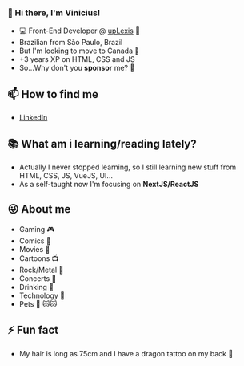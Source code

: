 ### 👋 Hi there, I'm Vinicius!

* 💻 Front-End Developer @ [upLexis](https://uplexis.com.br) 🦊
* Brazilian from São Paulo, Brazil
* But I'm looking to move to Canada :maple_leaf:
* +3 years XP on HTML, CSS and JS
* So...Why don't you **sponsor** me? :grimacing:

## 📫 How to find me
* [LinkedIn](https://www.linkedin.com/in/viniciuscosta89/)

## :books: What am i learning/reading lately?
* Actually I never stopped learning, so I still learning new stuff from HTML, CSS, JS, VueJS, UI...
* As a self-taught now I'm focusing on **NextJS/ReactJS**

## :stuck_out_tongue_winking_eye: About me
* Gaming :video_game:
* Comics :book:
* Movies :movie_camera:
* Cartoons :tv:
* Rock/Metal :guitar:
* Concerts :dancer:
* Drinking :tropical_drink:
* Technology :iphone:
* Pets :wolf: :cat::cat:

## ⚡ Fun fact

* My hair is long as 75cm and I have a dragon tattoo on my back :dragon:



<!--
**viniciuscosta89/viniciuscosta89** is a ✨ _special_ ✨ repository because its `README.md` (this file) appears on your GitHub profile.

Here are some ideas to get you started:

- 🔭 I’m currently working on ...
- 🌱 I’m currently learning ...
- 👯 I’m looking to collaborate on ...
- 🤔 I’m looking for help with ...
- 💬 Ask me about ...
- 📫 How to reach me: ...
- 😄 Pronouns: ...
- ⚡ Fun fact: ...
-->
